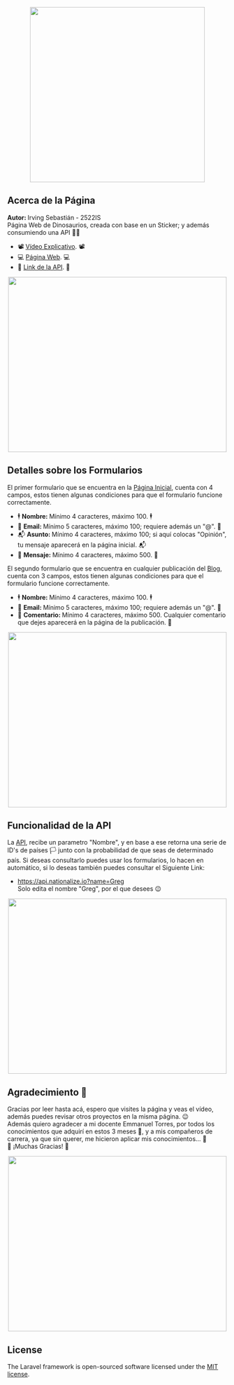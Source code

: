 <p align="center"><a href="https://laravel.com" target="_blank"><img src="https://raw.githubusercontent.com/laravel/art/master/logo-lockup/5%20SVG/2%20CMYK/1%20Full%20Color/laravel-logolockup-cmyk-red.svg" width="400"></a></p>

## Acerca de la Página

<strong>Autor: </strong>Irving Sebastián - 2522IS <br>
Página Web de Dinosaurios, creada con base en un Sticker; y además consumiendo una API 🐱‍🐉

- 📽 <a href="https://youtu.be/te2RvcmEj1o" target="_blank">Vídeo Explicativo</a>. 📽
- 💻 <a href="http://dinosaurs-watchers-ig51.herokuapp.com" target="_blank">Página Web</a>. 💻
- 👥 <a href="https://nationalize.io" target="_blank">Link de la API</a>. 👥
    
<p align="center"><img src="https://wallpaperaccess.com/full/3268506.jpg" width="500" height="400"></p>
    
    
## Detalles sobre los Formularios
El primer formulario que se encuentra en la [Página Inicial](http://dinosaurs-watchers-ig51.herokuapp.com), cuenta con 4 campos, estos tienen algunas condiciones para que el formulario funcione correctamente.
- 🕴 <strong>Nombre: </strong> Mínimo 4 caracteres, máximo 100. 🕴
- 📨 <strong>Email: </strong> Mínimo 5 caracteres, máximo 100; requiere además un "@". 📩
- 📬 <strong>Asunto: </strong> Mínimo 4 caracteres, máximo 100; si aquí colocas "Opinión", tu mensaje aparecerá en la página inicial. 📬
- 📖 <strong>Mensaje: </strong> Mínimo 4 caracteres, máximo 500. 📖

El segundo formulario que se encuentra en cualquier publicación del [Blog](http://dinosaurs-watchers-ig51.herokuapp.com/blog), cuenta con 3 campos, estos tienen algunas condiciones para que el formulario funcione correctamente.
- 🕴 <strong>Nombre: </strong> Mínimo 4 caracteres, máximo 100. 🕴
- 📨 <strong>Email: </strong> Mínimo 5 caracteres, máximo 100; requiere además un "@". 📩
- 📖 <strong>Comentario: </strong> Mínimo 4 caracteres, máximo 500. Cualquier comentario que dejes aparecerá en la página de la publicación. 📖

<p align="center"><img src="https://i1.wp.com/css-tricks.com/wp-content/uploads/2016/06/input-placeholder.gif" width="500" height="400"></p>


## Funcionalidad de la API
La [API](https://nationalize.io), recibe un parametro "Nombre", y en base a ese retorna una serie de ID's de países 🏳 junto con la probabilidad de que seas de determinado país. Si deseas consultarlo puedes usar los formularios, lo hacen en automático, si lo deseas también puedes consultar el Siguiente Link:
- https://api.nationalize.io?name=Greg <br>
Solo edita el nombre "Greg", por el que desees 😉

<p align="center"><img src="https://media1.tenor.com/images/41a1d343c07734a359fef980b02d3019/tenor.gif" width="500" height="400"></p>


## Agradecimiento 💖

Gracias por leer hasta acá, espero que visites la página y veas el vídeo, además puedes revisar otros proyectos en la misma página. 😉<br>
Además quiero agradecer a mi docente Emmanuel Torres, por todos los conocimientos que adquirí en estos 3 meses 🤝, y a mis compañeros de carrera, ya que sin querer, me hicieron aplicar mis conocimientos... 🤝<br>
💖 ¡Muchas Gracias! 💖

<p align="center"><img src="https://c.tenor.com/9K7t67N5JWIAAAAC/untan-yui-hirasawa.gif" width="500" height="400"></p>

## License

The Laravel framework is open-sourced software licensed under the [MIT license](https://opensource.org/licenses/MIT).
